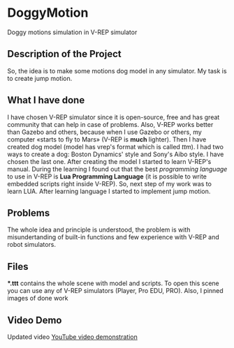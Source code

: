 # DoggyMotion
Doggy motions simulation in V-REP simulator


## Description of the Project
So, the idea is to make some motions dog model in any simulator. My task is to create jump motion.

## What I have done
I have chosen V-REP simulator since it is open-source, free and has great community that can help in case of problems. Also, V-REP works better than Gazebo and others, because when I use Gazebo or others, my computer «starts to fly to Mars» (V-REP is **much** lighter). Then I have created dog model (model has vrep's format which is called *ttm*). I had two ways to create a dog: Boston Dynamics' style and Sony's Aibo style. I have chosen the last one. After creating the model I started to learn V-REP's manual. During the learning I found out that the best *programming language* to use in V-REP is **Lua Programming Language** (it is possible to write embedded scripts right inside V-REP). So, next step of my work was to learn LUA. After learning language I started to implement jump motion.

## Problems
The whole idea and principle is understood, the problem is with misundertanding of built-in functions and few experience with V-REP and robot simulators.

## Files
**\*.ttt** contains the whole scene with model and scripts. To open this scene you can use any of V-REP simulators (Player, Pro EDU, PRO). Also, I pinned images of done work

## Video Demo
Updated video
[YouTube video demonstration](https://youtu.be/cYTfVM14_X4)
